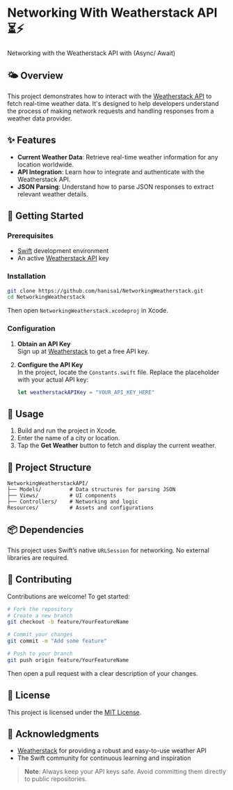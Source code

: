 # Networking With Weatherstack API ⏳⚡️
Networking with the Weatherstack API with (Async/ Await)

## 🌤 Overview

This project demonstrates how to interact with the [Weatherstack API](https://weatherstack.com/) to fetch real-time weather data. It's designed to help developers understand the process of making network requests and handling responses from a weather data provider.

## ✨ Features

- **Current Weather Data**: Retrieve real-time weather information for any location worldwide.  
- **API Integration**: Learn how to integrate and authenticate with the Weatherstack API.  
- **JSON Parsing**: Understand how to parse JSON responses to extract relevant weather details.

## 🚀 Getting Started

### Prerequisites

- [Swift](https://swift.org/) development environment  
- An active [Weatherstack API](https://weatherstack.com/) key

### Installation

```bash
git clone https://github.com/hanisa1/NetworkingWeatherstack.git
cd NetworkingWeatherstack
```

Then open `NetworkingWeatherstack.xcodeproj` in Xcode.

### Configuration

1. **Obtain an API Key**  
   Sign up at [Weatherstack](https://weatherstack.com/) to get a free API key.

2. **Configure the API Key**  
   In the project, locate the `Constants.swift` file. Replace the placeholder with your actual API key:

   ```swift
   let weatherstackAPIKey = "YOUR_API_KEY_HERE"
   ```

## 📲 Usage

1. Build and run the project in Xcode.  
2. Enter the name of a city or location.  
3. Tap the **Get Weather** button to fetch and display the current weather.

## 📁 Project Structure

```
NetworkingWeatherstackAPI/
├── Models/         # Data structures for parsing JSON
├── Views/          # UI components
├── Controllers/    # Networking and logic
Resources/          # Assets and configurations
```

## 📦 Dependencies

This project uses Swift’s native `URLSession` for networking. No external libraries are required.

## 🤝 Contributing

Contributions are welcome! To get started:

```bash
# Fork the repository
# Create a new branch
git checkout -b feature/YourFeatureName

# Commit your changes
git commit -m "Add some feature"

# Push to your branch
git push origin feature/YourFeatureName
```

Then open a pull request with a clear description of your changes.

## 📄 License

This project is licensed under the [MIT License](https://github.com/hanisa1/NetworkingWeatherstack/blob/main/LICENSE).

## 🙌 Acknowledgments

- [Weatherstack](https://weatherstack.com/) for providing a robust and easy-to-use weather API  
- The Swift community for continuous learning and inspiration

> **Note**: Always keep your API keys safe. Avoid committing them directly to public repositories.

